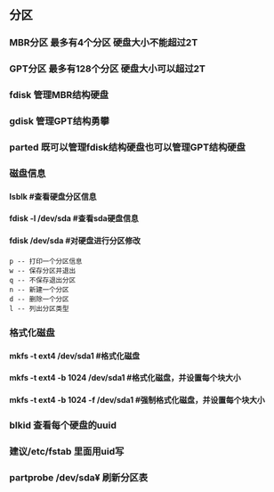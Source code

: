 ## 分区
### MBR分区 最多有4个分区 硬盘大小不能超过2T
### GPT分区 最多有128个分区 硬盘大小可以超过2T

### fdisk 管理MBR结构硬盘
### gdisk 管理GPT结构勇攀
### parted 既可以管理fdisk结构硬盘也可以管理GPT结构硬盘
### 磁盘信息
#### lsblk #查看硬盘分区信息
#### fdisk -l /dev/sda #查看sda硬盘信息
#### fdisk /dev/sda #对硬盘进行分区修改
    p -- 打印一个分区信息
    w -- 保存分区并退出
    q -- 不保存退出分区
    n -- 新建一个分区
    d -- 删除一个分区
    l -- 列出分区类型

### 格式化磁盘
#### mkfs -t ext4 /dev/sda1 #格式化磁盘
#### mkfs -t ext4 -b 1024 /dev/sda1 #格式化磁盘，并设置每个块大小
#### mkfs -t ext4 -b 1024 -f /dev/sda1 #强制格式化磁盘，并设置每个块大小

### blkid 查看每个硬盘的uuid

### 建议/etc/fstab 里面用uid写

### partprobe /dev/sda¥ 刷新分区表



